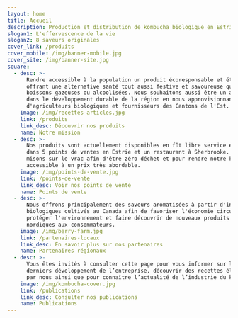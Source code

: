 ```yaml
---
layout: home
title: Accueil
description: Production et distribution de kombucha biologique en Estrie.
slogan1: L'effervescence de la vie
slogan2: 8 saveurs originales
cover_link: /produits
cover_mobile: /img/banner-mobile.jpg
cover_site: /img/banner-site.jpg
square:
  - desc: >-
      Rendre accessible à la population un produit écoresponsable et éthique en
      offrant une alternative santé tout aussi festive et savoureuse que les
      boissons gazeuses ou alcoolisées. Nous souhaitons aussi être un acteur
      dans le développement durable de la région en nous approvisionnant auprès
      d'agriculteurs biologiques et fournisseurs des Cantons de l'Est.
    image: /img/recettes-articles.jpg
    link: /produits
    link_desc: Découvrir nos produits
    name: Notre mission
  - desc: >-
      Nos produits sont actuellement disponibles en fût libre service en vrac
      dans 5 points de ventes en Estrie et un restaurant à Sherbrooke. Nous
      misons sur le vrac afin d'être zéro déchet et pour rendre notre kombucha
      accessible à un prix très abordable.
    image: /img/points-de-vente.jpg
    link: /points-de-vente
    link_desc: Voir nos points de vente
    name: Points de vente
  - desc: >-
      Nous offrons principalement des saveurs aromatisées à partir d'ingrédients
      biologiques cultivés au Canada afin de favoriser l'économie circulaire,
      protéger l'environnement et faire découvrir de nouveaux produits agricoles
      nordiques aux consommateurs.
    image: /img/berry-farm.jpg
    link: /partenaires-locaux
    link_desc: En savoir plus sur nos partenaires
    name: Partenaires régionaux
  - desc: >-
      Vous êtes invités à consulter cette page pour vous informer sur les
      derniers développement de l’entreprise, découvrir des recettes élaborées
      par nous ainsi que pour connaître l’actualité de l’industrie du kombucha.
    image: /img/kombucha-cover.jpg
    link: /publications
    link_desc: Consulter nos publications
    name: Publications
---
```

